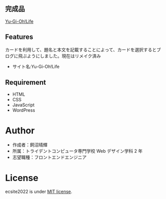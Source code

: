 ## 完成品

[Yu-Gi-Oh!Life](https://harunixi.secret.jp/blog/)

## Features

カードを利用して、題名と本文を記載することによって、カードを選択するとブログに飛ぶようにしました。現在はリメイク済み

- サイト名:Yu-Gi-Oh!Life

## Requirement

- HTML
- CSS
- JavaScript
- WordPress

# Author

- 作成者：飼沼晴輝
- 所属：トライデントコンピュータ専門学校 Web デザイン学科 2 年
- 志望職種：フロントエンドエンジニア

# License

ecsite2022 is under [MIT license](https://en.wikipedia.org/wiki/MIT_License).
